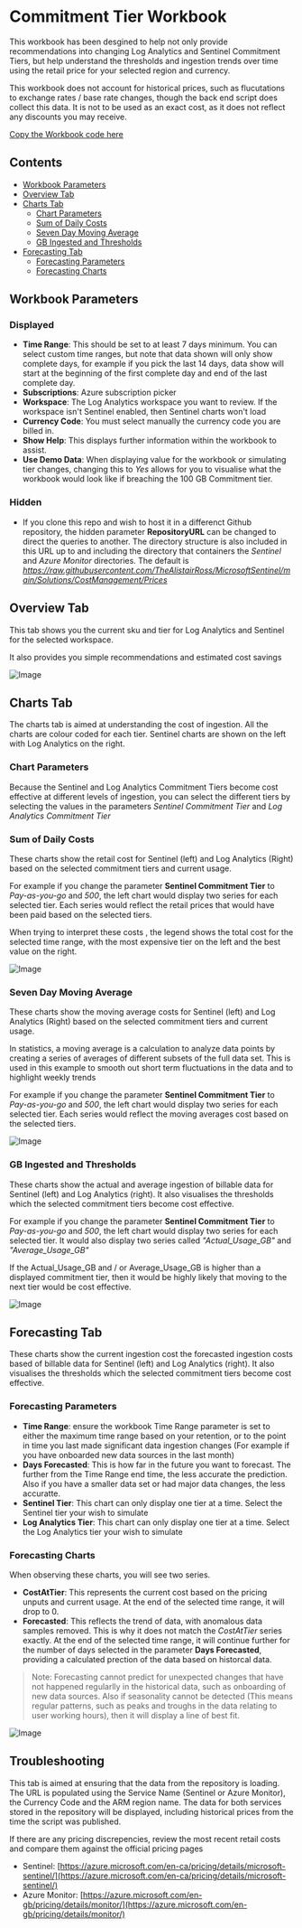 # Commitment Tier Workbook

This workbook has been desgined to help not only provide recommendations into changing Log Analytics and Sentinel Commitment Tiers, but help understand the thresholds and ingestion trends over time using the retail price for your selected region and currency.

This workbook does not account for historical prices, such as flucutations to exchange rates / base rate changes, though the back end script does collect this data. It is not to be used as an exact cost, as it does not reflect any discounts you may receive.

[Copy the Workbook code here](https://raw.githubusercontent.com/TheAlistairRoss/MicrosoftSentinel/main/Solutions/CostManagement/Workbook/CommitmentTierCost.json)

## Contents
- [Workbook Parameters](#workbook-parameters)
- [Overview Tab](#overview-tab)
- [Charts Tab](#charts-tab)
    - [Chart Parameters](#chart-parameters)
    - [Sum of Daily Costs](#sum-of-daily-costs)
    - [Seven Day Moving Average](#seven-day-moving-average)
    - [GB Ingested and Thresholds](#gb-ingested-and-thresholds)
- [Forecasting Tab](#forecasting-tab)
    - [Forecasting Parameters](#forecasting-parameters)
    - [Forecasting Charts](#forecasting-charts)

## Workbook Parameters

### Displayed
- **Time Range**: This should be set to at least 7 days minimum. You can select custom time ranges, but note that data shown will only show complete days, for example if you pick the last 14 days, data show will start at the beginning of the first complete day and end of the last complete day.
- **Subscriptions**: Azure subscription picker
- **Workspace**: The Log Analytics workspace you want to review. If the workspace isn't Sentinel enabled, then Sentinel charts won't load
- **Currency Code**: You must select manually the currency code you are billed in.
- **Show Help**: This displays further information within the workbook to assist. 
- **Use Demo Data**: When displaying value for the workbook or simulating tier changes, changing this to *Yes* allows for you to visualise what the workbook would look like if breaching the 100 GB Commitment tier.

### Hidden
- If you clone this repo and wish to host it in a differenct Github repository, the hidden parameter **RepositoryURL** can be changed to direct the queries to another. The directory structure is also included in this URL up to and including the directory that containers the *Sentinel* and *Azure Monitor* directories. The default is *https://raw.githubusercontent.com/TheAlistairRoss/MicrosoftSentinel/main/Solutions/CostManagement/Prices*


## Overview Tab

This tab shows you the current sku and tier for Log Analytics and Sentinel for the selected workspace.

It also provides you simple recommendations and estimated cost savings

![Image](Images/CommitmentTierWorkbook-Overview.png)

## Charts Tab

The charts tab is aimed at understanding the cost of ingestion. All the charts are colour coded for each tier. Sentinel charts are shown on the left with Log Analytics on the right.

### Chart Parameters

Because the Sentinel and Log Analytics Commitment Tiers become cost effective at different levels of ingestion, you can select the different tiers by selecting the values in the parameters *Sentinel Commitment Tier* and *Log Analytics Commitment Tier*

### Sum of Daily Costs

These charts show the retail cost for Sentinel (left) and Log Analytics (Right) based on the selected commitment tiers and current usage.

For example if you change the parameter **Sentinel Commitment Tier** to *Pay-as-you-go* and *500*, the left chart would display two series for each selected tier. Each series would reflect the retail prices that would have been paid based on the selected tiers.

When trying to interpret these costs , the legend shows the total cost for the selected time range, with the most expensive tier on the left and the best value on the right.

![Image](Images/CommitmentTierWorkbook-Charts-SumOfCosts.png)

### Seven Day Moving Average

These charts show the moving average costs for Sentinel (left) and Log Analytics (Right) based on the selected commitment tiers and current usage.

In statistics, a moving average is a calculation to analyze data points by creating a series of averages of different subsets of the full data set. This is used in this example to smooth out short term fluctuations in the data and to highlight weekly trends

For example if you change the parameter **Sentinel Commitment Tier** to *Pay-as-you-go* and *500*, the left chart would display two series for each selected tier. Each series would reflect the moving averages cost based on the selected tiers.

![Image](Images/CommitmentTierWorkbook-Charts-7DayMovingAverage.png)

### GB Ingested and Thresholds

These charts show the actual and average ingestion of billable data for Sentinel (left) and Log Analytics (right). It also visualises the thresholds which the selected commitment tiers become cost effective. 


For example if you change the parameter **Sentinel Commitment Tier** to *Pay-as-you-go* and *500*, the left chart would display two series for each selected tier. It would also display two series called *"Actual_Usage_GB"* and *"Average_Usage_GB"*

If the Actual_Usage_GB and / or Average_Usage_GB is higher than a displayed commitment tier, then it would be highly likely that moving to the next tier would be cost effective.

![Image](Images/CommitmentTierWorkbook-Charts-GBThresholds.png)

## Forecasting Tab

These charts show the current ingestion cost the forecasted ingestion costs based of billable data for Sentinel (left) and Log Analytics (right). It also visualises the thresholds which the selected commitment tiers become cost effective. 

### Forecasting Parameters
- **Time Range**: ensure the workbook Time Range parameter is set to either the maximum time range based on your retention, or to the point in time you last made significant data ingestion changes (For example if you have onboarded new data sources in the last month)
- **Days Forecasted**: This is how far in the future you want to forecast. The further from the Time Range end time, the less accurate the prediction. Also if you have a smaller data set or had major data changes, the less accuratte.
- **Sentinel Tier**: This chart can only display one tier at a time. Select the Sentinel tier your wish to simulate
- **Log Analytics Tier**: This chart can only display one tier at a time. Select the Log Analytics tier your wish to simulate

### Forecasting Charts

When observing these charts, you will see two series. 
- **CostAtTier**: This represents the current cost based on the pricing unputs and current usage. At the end of the selected time range, it will drop to 0.
- **Forecasted**: This reflects the trend of data, with anomalous data samples removed. This is why it does not match the *CostAtTier* series exactly. At the end of the selected time range, it will continue further for the number of days selected in the parameter **Days Forecasted**, providing a calculated prection of the data based on historcal data.

>Note: Forecasting cannot predict for unexpected changes that have not happened regularlly in the historical data, such as onboarding of new data sources. Also if seasonality cannot be detected (This means regular patterns, such as peaks and troughs in the data relating to user working hours), then it will display a line of best fit.

![Image](Images/CommitmentTierWorkbook-Forecasting.png)

## Troubleshooting

This tab is aimed at ensuring that the data from the repository is loading. The URL is populated using the Service Name (Sentinel or Azure Monitor), the Currency Code and the ARM region name. 
The data for both services stored in the repository will be displayed, including historical prices from the time the script was published. 

If there are any pricing discrepencies, review the most recent retail costs and compare them against the official pricing pages
- Sentinel: [https://azure.microsoft.com/en-ca/pricing/details/microsoft-sentinel/](https://azure.microsoft.com/en-ca/pricing/details/microsoft-sentinel/)
- Azure Monitor: [https://azure.microsoft.com/en-gb/pricing/details/monitor/](https://azure.microsoft.com/en-gb/pricing/details/monitor/)
